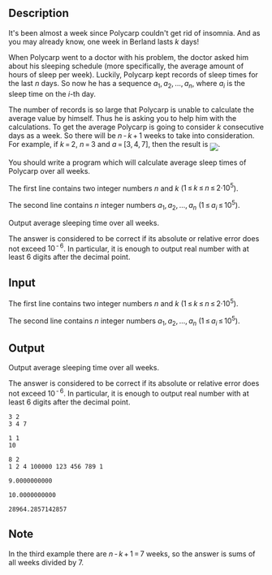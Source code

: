 ## Description

<div><p>It's been almost a week since Polycarp couldn't get rid of insomnia. And as you may already know, one week in Berland lasts <span class="tex-span"><i>k</i></span> days!</p><p>When Polycarp went to a doctor with his problem, the doctor asked him about his sleeping schedule (more specifically, the average amount of hours of sleep per week). Luckily, Polycarp kept records of sleep times for the last <span class="tex-span"><i>n</i></span> days. So now he has a sequence <span class="tex-span"><i>a</i><sub class="lower-index">1</sub>, <i>a</i><sub class="lower-index">2</sub>, ..., <i>a</i><sub class="lower-index"><i>n</i></sub></span>, where <span class="tex-span"><i>a</i><sub class="lower-index"><i>i</i></sub></span> is the sleep time on the <span class="tex-span"><i>i</i></span>-th day.</p><p>The number of records is so large that Polycarp is unable to calculate the average value by himself. Thus he is asking you to help him with the calculations. To get the average Polycarp is going to consider <span class="tex-span"><i>k</i></span> consecutive days as a week. So there will be <span class="tex-span"><i>n</i> - <i>k</i> + 1</span> weeks to take into consideration. For example, if <span class="tex-span"><i>k</i> = 2</span>, <span class="tex-span"><i>n</i> = 3</span> and <span class="tex-span"><i>a</i> = [3, 4, 7]</span>, then the result is <img align="middle" class="tex-formula" src="file://AJMIUMrK.png" style="max-width: 100.0%;max-height: 100.0%;">.</p><p>You should write a program which will calculate average sleep times of Polycarp over all weeks.</p></div><div class="input-specification"><p>The first line contains two integer numbers <span class="tex-span"><i>n</i></span> and <span class="tex-span"><i>k</i></span> (<span class="tex-span">1 ≤ <i>k</i> ≤ <i>n</i> ≤ 2·10<sup class="upper-index">5</sup></span>).</p><p>The second line contains <span class="tex-span"><i>n</i></span> integer numbers <span class="tex-span"><i>a</i><sub class="lower-index">1</sub>, <i>a</i><sub class="lower-index">2</sub>, ..., <i>a</i><sub class="lower-index"><i>n</i></sub></span> (<span class="tex-span">1 ≤ <i>a</i><sub class="lower-index"><i>i</i></sub> ≤ 10<sup class="upper-index">5</sup></span>).</p></div><div class="output-specification"><p>Output average sleeping time over all weeks. </p><p>The answer is considered to be correct if its absolute or relative error does not exceed <span class="tex-span">10<sup class="upper-index"> - 6</sup></span>. In particular, it is enough to output real number with at least 6 digits after the decimal point.</p></div>

## Input

<p>The first line contains two integer numbers <span class="tex-span"><i>n</i></span> and <span class="tex-span"><i>k</i></span> (<span class="tex-span">1 ≤ <i>k</i> ≤ <i>n</i> ≤ 2·10<sup class="upper-index">5</sup></span>).</p><p>The second line contains <span class="tex-span"><i>n</i></span> integer numbers <span class="tex-span"><i>a</i><sub class="lower-index">1</sub>, <i>a</i><sub class="lower-index">2</sub>, ..., <i>a</i><sub class="lower-index"><i>n</i></sub></span> (<span class="tex-span">1 ≤ <i>a</i><sub class="lower-index"><i>i</i></sub> ≤ 10<sup class="upper-index">5</sup></span>).</p>

## Output

<p>Output average sleeping time over all weeks. </p><p>The answer is considered to be correct if its absolute or relative error does not exceed <span class="tex-span">10<sup class="upper-index"> - 6</sup></span>. In particular, it is enough to output real number with at least 6 digits after the decimal point.</p>





```input1
3 2
3 4 7

```




```input2
1 1
10

```




```input3
8 2
1 2 4 100000 123 456 789 1

```




```output1
9.0000000000

```




```output2
10.0000000000

```




```output3
28964.2857142857

```



## Note

<p>In the third example there are <span class="tex-span"><i>n</i> - <i>k</i> + 1 = 7</span> weeks, so the answer is sums of all weeks divided by 7.</p>
